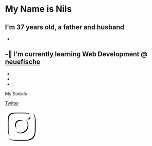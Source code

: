 # My Name is Nils   
**I'm 37 years old, a father and husband**
- 
- 
-🐠 I’m currently learning Web Development @ [neuefische](https://github.com/neuefische)
- 
- 
- 
- .

My Socials  

   
[Twitter](https://twitter.com/NHolthey)


[<img src="images/clipart2312557.png" width= "100">](http://Instagram.com/NHolthey)

